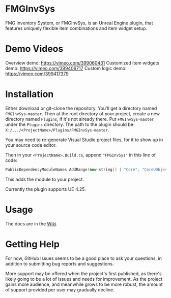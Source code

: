 # FMGInvSys
FMG Inventory System, or FMGInvSys, is an Unreal Engine plugin, that features uniquely flexible item combinations and item widget setup.

# Demo Videos
Overview demo: https://vimeo.com/399060431
Customized item widgets demo: https://vimeo.com/399406717
Custom logic demo: https://vimeo.com/399417379


# Installation
Either download or git-clone the repository. You'll get a directory named `FMGInvSys-master`. Then at the root directory of your project, create a new directory named `Plugins`, if it's not already there. Put `FMGInvSys-master` under the `Plugins` directory. The path to the plugin should be: `X:/.../<ProjectName>/Plugins/FMGInvSys-master`.

You may need to re-generate Visual Studio project files, for it to show up in your source code editor.

Then in your `<ProjectName>.Build.cs`, append `"FMGInvSys"` in this line of code:
```cpp
PublicDependencyModuleNames.AddRange(new string[] { "Core", "CoreUObject", "Engine", "InputCore", "HeadMountedDisplay" });
```
This adds the module to your project.

Currently the plugin supports UE 4.25.

# Usage
The docs are in the [Wiki](https://github.com/FreemanMakesGames/FMGInvSys/wiki).

# Getting Help
For now, GitHub Issues seems to be a good place to ask your questions, in addition to submitting bug reports and suggestions.

More support may be offered when the project's first published, as there's likely going to be a lot of issues and needs for improvement. As the project gains more audience, and meanwhile grows to be more robust, the amount of support provided per user may gradually decline.
